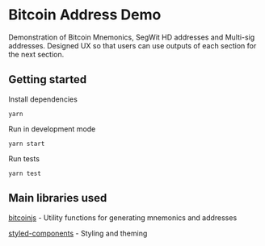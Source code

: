 # Bitcoin Address Demo

Demonstration of Bitcoin Mnemonics, SegWit HD addresses and Multi-sig addresses.
Designed UX so that users can use outputs of each section for the next section. 

## Getting started

Install dependencies

```
yarn
```

Run in development mode

```
yarn start
```

Run tests

```
yarn test
```

## Main libraries used
[bitcoinjs](https://github.com/bitcoinjs/bitcoinjs-lib) - Utility functions for generating mnemonics and addresses

[styled-components](https://github.com/styled-components/styled-components) - Styling and theming
